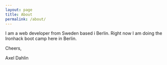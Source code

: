 ```yaml
---
layout: page
title: About
permalink: /about/
---
```


I am  a web developer from Sweden based i Berlin. Right now I am doing the Ironhack boot camp here in Berlin.

Cheers,

Axel Dahlin
